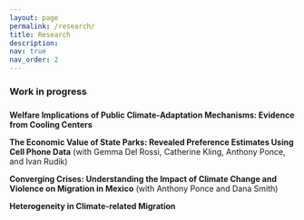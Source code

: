 ```yaml
---
layout: page
permalink: /research/
title: Research
description: 
nav: true
nav_order: 2
---
```


### Work in progress

###

**Welfare Implications of Public Climate-Adaptation Mechanisms: Evidence from Cooling Centers**

**The Economic Value of State Parks: Revealed Preference Estimates Using Cell Phone Data** (with Gemma Del Rossi, Catherine Kling, Anthony Ponce, and Ivan Rudik)

**Converging Crises: Understanding the Impact of Climate Change and Violence on Migration in Mexico** (with Anthony Ponce and Dana Smith)

**Heterogeneity in Climate-related Migration**